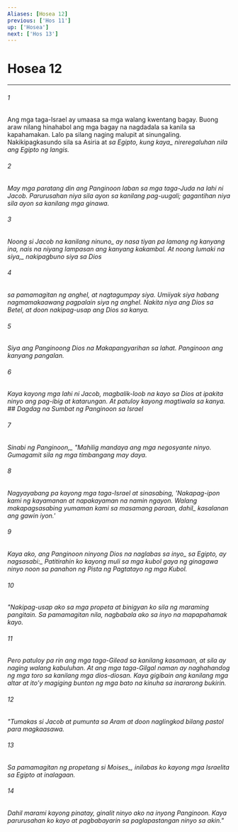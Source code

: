 ```yaml
---
Aliases: [Hosea 12]
previous: ['Hos 11']
up: ['Hosea']
next: ['Hos 13']
---
```

# Hosea 12

***






















###### 1 










Ang mga taga-Israel ay umaasa sa mga walang kwentang bagay. Buong araw nilang hinahabol ang mga bagay na nagdadala sa kanila sa kapahamakan. Lalo pa silang naging malupit at sinungaling. Nakikipagkasundo sila sa Asiria at <i class="trans-change">sa Egipto, kung kaya_ nireregaluhan nila ang Egipto ng langis. 





















###### 2 










May mga paratang din ang Panginoon laban sa mga taga-Juda na lahi ni Jacob. Parurusahan niya sila ayon sa kanilang pag-uugali; gagantihan niya sila ayon sa kanilang mga ginawa. 





















###### 3 










Noong si Jacob <i class="trans-change">na kanilang ninuno_ ay nasa tiyan pa lamang ng kanyang ina, nais na niyang lampasan ang kanyang kakambal. At <i class="trans-change">noong lumaki na siya,_ nakipagbuno siya sa Dios 





















###### 4 










sa pamamagitan ng anghel, at nagtagumpay siya. Umiiyak siya habang nagmamakaawang pagpalain siya ng anghel. Nakita niya ang Dios sa Betel, at doon nakipag-usap ang Dios sa kanya. 





















###### 5 










Siya ang Panginoong Dios na Makapangyarihan sa lahat. Panginoon ang kanyang pangalan. 





















###### 6 










Kaya kayong mga lahi ni Jacob, magbalik-loob na kayo sa Dios at ipakita ninyo ang pag-ibig at katarungan. At patuloy kayong magtiwala sa kanya. ## Dagdag na Sumbat ng Panginoon sa Israel 





















###### 7 










<i class="trans-change">Sinabi ng Panginoon,_ "Mahilig mandaya ang mga negosyante ninyo. Gumagamit sila ng mga timbangang may daya. 





















###### 8 










Nagyayabang pa kayong mga taga-Israel at sinasabing, 'Nakapag-ipon kami ng kayamanan at napakayaman na namin ngayon. Walang makapagsasabing yumaman kami sa masamang paraan, <i class="trans-change">dahil_ kasalanan ang gawin iyon.' 





















###### 9 










Kaya ako, ang Panginoon ninyong Dios <i class="trans-change">na naglabas sa inyo_ sa Egipto, <i class="trans-change">ay nagsasabi:_ Patitirahin ko kayong muli sa mga kubol gaya ng ginagawa ninyo noon sa panahon ng Pista ng Pagtatayo ng mga Kubol. 





















###### 10 










"Nakipag-usap ako sa mga propeta at binigyan ko sila ng maraming pangitain. Sa pamamagitan nila, nagbabala ako sa inyo na mapapahamak kayo. 





















###### 11 










Pero patuloy pa rin ang mga taga-Gilead sa kanilang kasamaan, at sila ay naging walang kabuluhan. At ang mga taga-Gilgal naman ay naghahandog ng mga toro sa kanilang mga dios-diosan. Kaya gigibain ang kanilang mga altar at itoʼy magiging bunton ng mga bato na kinuha sa inararong bukirin. 





















###### 12 










"Tumakas si Jacob at pumunta sa Aram at doon naglingkod bilang pastol para magkaasawa. 





















###### 13 










Sa pamamagitan ng propetang <i class="trans-change">si Moises_, inilabas ko kayong mga Israelita sa Egipto at inalagaan. 





















###### 14 










Dahil marami kayong pinatay, ginalit ninyo ako na inyong Panginoon. Kaya parurusahan ko kayo at pagbabayarin sa paglapastangan ninyo sa akin."

